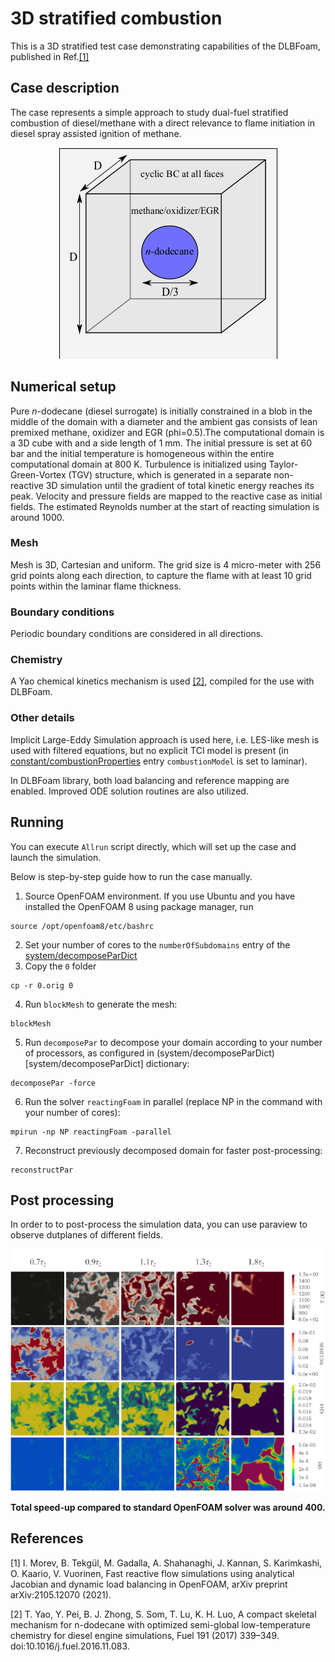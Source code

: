 # 3D stratified combustion

This is a 3D stratified test case demonstrating capabilities of the DLBFoam, published in Ref.[[1]](#Morev2022)

## Case description

The case represents a simple approach to study dual-fuel stratified combustion of diesel/methane with a direct relevance to flame initiation in diesel spray assisted ignition of methane. 

<p align="center">
  <img src="doc/schematic_3dcomb.png" />
</p>

## Numerical setup

Pure $n$-dodecane (diesel surrogate) is initially constrained in a blob in the middle of the domain with a diameter and the ambient gas consists of lean premixed methane, oxidizer and EGR (phi=0.5).The computational domain is a 3D cube with  and a side length of 1 mm. The initial pressure is set at 60 bar and the initial temperature is homogeneous within the entire computational domain at 800 K. Turbulence is initialized using Taylor-Green-Vortex (TGV) structure, which is generated in a separate non-reactive 3D simulation until the gradient of total kinetic energy reaches its peak. Velocity and pressure fields are mapped to the reactive case as initial fields. The estimated Reynolds number at the start of reacting simulation is around 1000.

### Mesh

Mesh is 3D, Cartesian and uniform. The grid size is 4 micro-meter with 256 grid points along each direction, to capture the flame with at least 10 grid points within the laminar flame thickness.

### Boundary conditions

Periodic boundary conditions are considered in all directions.

### Chemistry

A Yao chemical kinetics mechanism is used [[2]](#Yao2016), compiled for the use with DLBFoam.

### Other details

Implicit Large-Eddy Simulation approach is used here, i.e. LES-like mesh is used with filtered equations, but no explicit TCI model is present (in [constant/combustionProperties](constant/combustionProperties) entry ```combustionModel``` is set to laminar).

In DLBFoam library, both load balancing and reference mapping are enabled. Improved ODE solution routines are also utilized.

## Running

You can execute ```Allrun``` script directly, which will set up the case and launch the simulation.

Below is step-by-step guide how to run the case manually.

1. Source OpenFOAM environment. If you use Ubuntu and you have installed the OpenFOAM 8 using package manager, run  
```
source /opt/openfoam8/etc/bashrc
```  
2. Set your number of cores to the ```numberOfSubdomains``` entry of the [system/decomposeParDict](system/decomposeParDict)  
3. Copy the ```0``` folder  
```
cp -r 0.orig 0
```  
4. Run ```blockMesh``` to generate the mesh:  
```
blockMesh
```  
5. Run ```decomposePar``` to decompose your domain according to your number of processors, as configured in (system/decomposeParDict)[system/decomposeParDict] dictionary:  
```
decomposePar -force
```  
6. Run the solver ```reactingFoam``` in parallel (replace NP in the command with your number of cores):  
```
mpirun -np NP reactingFoam -parallel
```  
7. Reconstruct previously decomposed domain for faster post-processing:  
```
reconstructPar
```  

## Post processing

In order to to post-process the simulation data, you can use paraview to observe dutplanes of different fields.

<p align="center">
  <img src="doc/image_3dcomb.png" />
</p>

**Total speed-up compared to standard OpenFOAM solver was around 400.**

## References

<a id="Morev2022">[1]</a>
I. Morev, B. Tekgül, M. Gadalla, A. Shahanaghi, J. Kannan, S. Karimkashi, O. Kaario, V. Vuorinen, Fast reactive flow simulations using analytical Jacobian and dynamic load balancing in OpenFOAM, arXiv preprint arXiv:2105.12070 (2021).

<a id="Yao2016">[2]</a>
T. Yao, Y. Pei, B. J. Zhong, S. Som, T. Lu, K. H. Luo, A compact skeletal mechanism for n-dodecane with optimized semi-global low-temperature chemistry for diesel engine simulations, Fuel 191 (2017) 339–349. doi:10.1016/j.fuel.2016.11.083.

